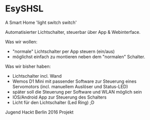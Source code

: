 # EsySHSL
A Smart Home 'light switch switch'


Automatisierter Lichtschalter, steuerbar über App & Webinterface.

Was wir wollen:
- "normale" Lichtschalter per App steuern (ein/aus)
- möglichst einfach zu montieren neben dem "normalen" Schalter.

Was wir bisher haben:
- Lichtschalter incl. Wand
- Wemos D1 Mini mit passender Software zur Steuerung eines Servomotors (incl. manuellem Auslöser und Status-LED)
- später soll die Steuerung per Software und WLAN möglich sein
- IOS/Android App zur Steuerung des Schalters
- Licht für den Lichtschalter (Led Ring) ;D

Jugend Hackt Berlin 2016 Projekt
